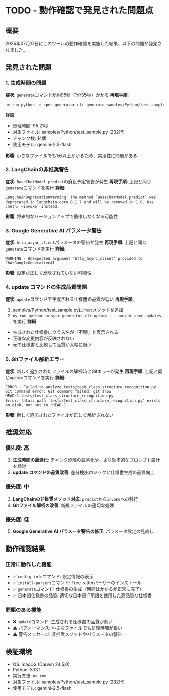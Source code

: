 # TODO - 動作確認で発見された問題点

## 概要
2025年07月17日にこのツールの動作確認を実施した結果、以下の問題が発見されました。

## 発見された問題

### 1. 生成時間の問題
**症状**: `generate`コマンドが約95秒（1分35秒）かかる
**再現手順**:
```bash
uv run python -m spec_generator.cli generate samples/Python/test_sample.py --output test-spec.md
```
**詳細**: 
- 処理時間: 95.21秒
- 対象ファイル: samples/Python/test_sample.py (232行)
- チャンク数: 14個
- 使用モデル: gemini-2.5-flash

**影響**: 小さなファイルでも1分以上かかるため、実用性に問題がある

### 2. LangChainの非推奨警告
**症状**: `BaseChatModel.predict`の廃止予定警告が発生
**再現手順**: 上記と同じ`generate`コマンドを実行
**詳細**: 
```
LangChainDeprecationWarning: The method `BaseChatModel.predict` was deprecated in langchain-core 0.1.7 and will be removed in 1.0. Use :meth:`~invoke` instead.
```
**影響**: 将来的なバージョンアップで動作しなくなる可能性

### 3. Google Generative AI パラメータ警告
**症状**: `http_async_client`パラメータの警告が発生
**再現手順**: 上記と同じ`generate`コマンドを実行
**詳細**: 
```
WARNING - Unexpected argument 'http_async_client' provided to ChatGoogleGenerativeAI
```
**影響**: 設定が正しく反映されていない可能性

### 4. update コマンドの生成品質問題
**症状**: `update`コマンドで生成される仕様書の品質が低い
**再現手順**:
1. samples/Python/test_sample.pyに`root`メソッドを追加
2. `uv run python -m spec_generator.cli update . --output spec-updates`を実行
**詳細**: 
- 生成された仕様書にクラス名が「不明」と表示される
- 正確な変更内容が反映されない
- 元の仕様書と比較して品質が大幅に低下

### 5. Gitファイル解析エラー
**症状**: 新しく追加されたファイルの解析時にGitエラーが発生
**再現手順**: 上記と同じ`update`コマンドを実行
**詳細**: 
```
ERROR - Failed to analyze tests/test_class_structure_recognition.py: Git command error: Git command failed: git show HEAD~1:tests/test_class_structure_recognition.py
Error: fatal: path 'tests/test_class_structure_recognition.py' exists on disk, but not in 'HEAD~1'
```
**影響**: 新しく追加されたファイルが正しく解析されない

## 推奨対応

### 優先度: 高
1. **生成時間の最適化**: チャンク処理の並列化や、より効率的なプロンプト設計を検討
2. **update コマンドの品質改善**: 差分検出ロジックと仕様書生成の品質向上

### 優先度: 中
3. **LangChainの非推奨メソッド対応**: `predict`から`invoke`への移行
4. **Gitファイル解析の改善**: 新規ファイルの適切な処理

### 優先度: 低
5. **Google Generative AI パラメータ警告の修正**: パラメータ設定の見直し

## 動作確認結果

### 正常に動作した機能
- ✅ `config-info`コマンド: 設定情報の表示
- ✅ `install-parsers`コマンド: Tree-sitterパーサーのインストール
- ✅ `generate`コマンド: 仕様書の生成（時間はかかるが正常に完了）
- ✅ 日本語仕様書の品質: 適切な日本語IT用語を使用した高品質な仕様書

### 問題のある機能
- ❌ `update`コマンド: 生成される仕様書の品質が低い
- ⚠️ パフォーマンス: 小さなファイルでも処理時間が長い
- ⚠️ 警告メッセージ: 非推奨メソッドやパラメータの警告

## 検証環境
- OS: macOS (Darwin 24.5.0)
- Python: 3.13.1
- 実行方法: `uv run`
- 対象ファイル: samples/Python/test_sample.py (232行)
- 使用モデル: gemini-2.5-flash